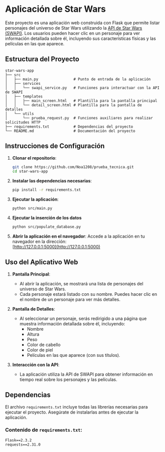 # Aplicación de Star Wars

Este proyecto es una aplicación web construida con Flask que permite listar personajes del universo de Star Wars utilizando la [API de Star Wars (SWAPI)](https://swapi.dev/). Los usuarios pueden hacer clic en un personaje para ver información detallada sobre él, incluyendo sus características físicas y las películas en las que aparece.

## Estructura del Proyecto

```
star-wars-app
├── src
│   ├── main.py                # Punto de entrada de la aplicación
│   ├── services
│   │   └── swapi_service.py   # Funciones para interactuar con la API de SWAPI
│   ├── templates
│   │   ├── main_screen.html   # Plantilla para la pantalla principal
│   │   └── detail_screen.html # Plantilla para la pantalla de detalles
│   └── utils
│       └── prueba_request.py  # Funciones auxiliares para realizar solicitudes HTTP
├── requirements.txt           # Dependencias del proyecto
└── README.md                  # Documentación del proyecto
```

## Instrucciones de Configuración

1. **Clonar el repositorio**:
   ```bash
   git clone https://github.com/Noa1208/prueba_tecnica.git
   cd star-wars-app
   ```

2. **Instalar las dependencias necesarias**:
   ```bash
   pip install -r requirements.txt
   ```

3. **Ejecutar la aplicación**:
   ```bash
   python src/main.py
   ```
4. **Ejecutar la inserción de los datos**
   ```bash
   python src/populate_database.py
   ```
5. **Abrir la aplicación en el navegador**:
   Accede a la aplicación en tu navegador en la dirección:  
   [http://127.0.0.1:5000](http://127.0.0.1:5000)

## Uso del Aplicativo Web


1. **Pantalla Principal**:
   - Al abrir la aplicación, se mostrará una lista de personajes del universo de Star Wars.
   - Cada personaje estará listado con su nombre. Puedes hacer clic en el nombre de un personaje para ver más detalles.

2. **Pantalla de Detalles**:
   - Al seleccionar un personaje, serás redirigido a una página que muestra información detallada sobre él, incluyendo:
     - Nombre
     - Altura
     - Peso
     - Color de cabello
     - Color de piel
     - Películas en las que aparece (con sus títulos).

3. **Interacción con la API**:
   - La aplicación utiliza la API de SWAPI para obtener información en tiempo real sobre los personajes y las películas.

## Dependencias

El archivo `requirements.txt` incluye todas las librerías necesarias para ejecutar el proyecto. Asegúrate de instalarlas antes de ejecutar la aplicación.

### Contenido de `requirements.txt`:
````plaintext
Flask==2.3.2
requests==2.31.0